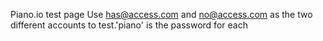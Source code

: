 Piano.io test page
Use has@access.com and no@access.com as the two different accounts to test.'piano' is the password for each
